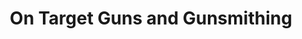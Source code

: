 ---
title: "On Target Guns and Gunsmithing"
url: /kalamazoo/on-target-guns-and-gunsmithing/
shop: weapons
---
